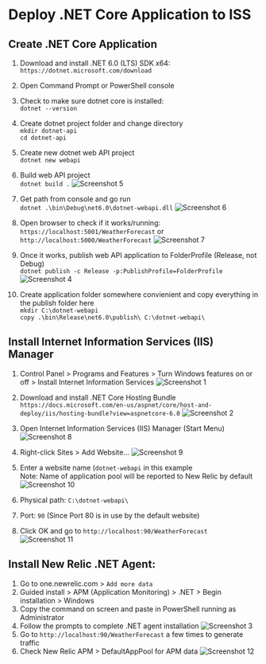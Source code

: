# Deploy .NET Core Application to ISS

## Create .NET Core Application

1. Download and install .NET 6.0 (LTS) SDK x64:  
`https://dotnet.microsoft.com/download`

2. Open Command Prompt or PowerShell console

3. Check to make sure dotnet core is installed:  
`dotnet --version`

4. Create dotnet project folder and change directory  
`mkdir dotnet-api`  
`cd dotnet-api`

5. Create new dotnet web API project  
`dotnet new webapi`

6. Build web API project  
`dotnet build .`
![Screenshot 5](/img/dotnet_05.png)

7. Get path from console and go run  
`dotnet .\bin\Debug\net6.0\dotnet-webapi.dll`
![Screenshot 6](/img/dotnet_06.png)

8. Open browser to check if it works/running:  
`https://localhost:5001/WeatherForecast` or  
`http://localhost:5000/WeatherForecast`
![Screenshot 7](/img/dotnet_07.png)

9. Once it works, publish web API application to FolderProfile (Release, not Debug)  
`dotnet publish -c Release -p:PublishProfile=FolderProfile`
![Screenshot 4](/img/dotnet_04.png)

10. Create application folder somewhere convienient and copy everything in the publish folder here  
`mkdir C:\dotnet-webapi`  
`copy .\bin\Release\net6.0\publish\ C:\dotnet-webapi\`

## Install Internet Information Services (IIS) Manager
1. Control Panel > Programs and Features > Turn Windows features on or off > Install Internet Information Services
![Screenshot 1](/img/dotnet_00.png)

2. Download and install .NET Core Hosting Bundle  
`https://docs.microsoft.com/en-us/aspnet/core/host-and-deploy/iis/hosting-bundle?view=aspnetcore-6.0`
![Screenshot 2](/img/dotnet_01.png)

3. Open Internet Information Services (IIS) Manager (Start Menu)
![Screenshot 8](/img/dotnet_08.png)
4. Right-click Sites > Add Website...
![Screenshot 9](/img/dotnet_09.png)
5. Enter a website name (`dotnet-webapi` in this example  
Note: Name of application pool will be reported to New Relic by default
![Screenshot 10](/img/dotnet_10.png)
6. Physical path: `C:\dotnet-webapi\`
7. Port: `90` (Since Port 80 is in use by the default website)
8. Click OK and go to `http://localhost:90/WeatherForecast`
![Screenshot 11](/img/dotnet_11.png)

## Install New Relic .NET Agent:
1. Go to one.newrelic.com > `Add more data`
2. Guided install > APM (Application Monitoring) > .NET > Begin installation > Windows
3. Copy the command on screen and paste in PowerShell running as Administrator
4. Follow the prompts to complete .NET agent installation
![Screenshot 3](/img/dotnet_02.png)
5. Go to `http://localhost:90/WeatherForecast` a few times to generate traffic
6. Check New Relic APM > DefaultAppPool for APM data
![Screenshot 12](/img/dotnet_12.png)